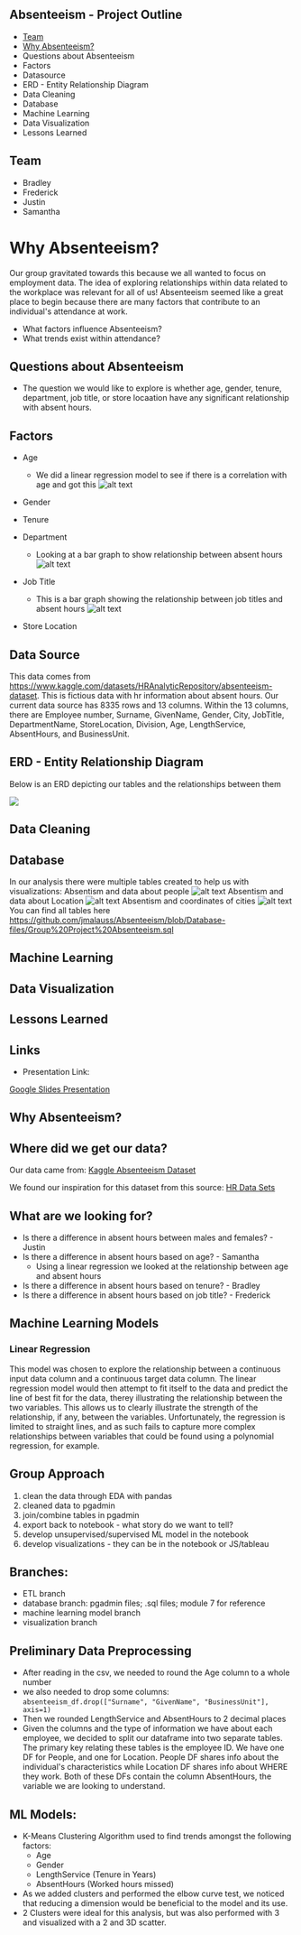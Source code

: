 ## Absenteeism - Project Outline
- [Team](https://github.com/jmalauss/Absenteeism#team "Team")
- [Why Absenteeism?](https://github.com/jmalauss/Absenteeism#why "Why Absenteeism?")
- Questions about Absenteeism
- Factors
- Datasource
- ERD - Entity Relationship Diagram
- Data Cleaning
- Database
- Machine Learning
- Data Visualization
- Lessons Learned

## Team
- Bradley
- Frederick
- Justin
- Samantha

# Why Absenteeism?
Our group gravitated towards this because we all wanted to focus on employment data. The idea of exploring relationships within data related to the workplace was relevant for all of us! Absenteeism seemed like a great place to begin because there are many factors that contribute to an individual's attendance at work.
- What factors influence Absenteeism? 
- What trends exist within attendance?

## Questions about Absenteeism
- The question we would like to explore is whether age, gender, tenure, department, job title, or store locaation have any significant relationship with absent hours.

## Factors
- Age
  - We did a linear regression model to see if there is a correlation with age and got this 
![alt text](https://raw.githubusercontent.com/jmalauss/Absenteeism/machine_learning/Fig4.png)

- Gender

- Tenure

- Department
  - Looking at a bar graph to show relationship between absent hours
  ![alt text](https://raw.githubusercontent.com/jmalauss/Absenteeism/visualization/Average%20Absent%20Hours%20Per%20Department.png)

- Job Title
  - This is a bar graph showing the relationship between job titles and absent hours
  ![alt text](https://raw.githubusercontent.com/jmalauss/Absenteeism/visualization/Average%20Absent%20Hours%20Per%20Job%20Title.png)

- Store Location

## Data Source

This data comes from https://www.kaggle.com/datasets/HRAnalyticRepository/absenteeism-dataset.  This is fictious data with hr information about absent hours.  Our current data source has 8335 rows and 13 columns. Within the 13 columns, there are Employee number, Surname, GivenName, Gender, City, JobTitle, DepartmentName, StoreLocation, Division, Age, LengthService, AbsentHours, and BusinessUnit.

## ERD - Entity Relationship Diagram

Below is an ERD depicting our tables and the relationships between them

<img src="https://github.com/jmalauss/Absenteeism/blob/Database-files/Resources/Images/Absenteeism_ERD.png">

## Data Cleaning
## Database
In our analysis there were multiple tables created to help us with visualizations:
Absentism and data about people
 ![alt text](https://raw.githubusercontent.com/jmalauss/Absenteeism/visualization/people.png)
 Absentism and data about Location
 ![alt text](https://raw.githubusercontent.com/jmalauss/Absenteeism/visualization/location%20table.png)
 Absentism and coordinates of cities
 ![alt text](https://raw.githubusercontent.com/jmalauss/Absenteeism/visualization/coordinates%20table.png)
 You can find all tables here
 https://github.com/jmalauss/Absenteeism/blob/Database-files/Group%20Project%20Absenteeism.sql
## Machine Learning
## Data Visualization
## Lessons Learned
## Links
- Presentation Link:

[Google Slides Presentation](https://docs.google.com/presentation/d/1FpSnqludv_uRUOL-mWzRSvVawIkKticF0kY8_Bl397w/edit#slide=id.p "Google Slides Presentation")

## Why Absenteeism?


## Where did we get our data?
Our data came from: 
[Kaggle Absenteeism Dataset](https://www.kaggle.com/datasets/HRAnalyticRepository/absenteeism-dataset "Kaggle Absenteeism Dataset")

We found our inspiration for this dataset from this source:
[HR Data Sets](https://www.aihr.com/blog/hr-data-sets-people-analytics/ "HR Data Sets")



## What are we looking for?
- Is there a difference in absent hours between males and females? - Justin
- Is there a difference in absent hours based on age? - Samantha
  - Using a linear regression we looked at the relationship between age and absent hours
- Is there a difference in absent hours based on tenure? - Bradley
- Is there a difference in absent hours based on job title? - Frederick

## Machine Learning Models

### Linear Regression

This model was chosen to explore the relationship between a continuous input data column and a continuous target data column. The linear regression model would then attempt to fit itself to the data and predict the line of best fit for the data, therey illustrating the relationship between the two variables. This allows us to clearly illustrate the strength of the relationship, if any, between the variables. Unfortunately, the regression is limited to straight lines, and as such fails to capture more complex relationships between variables that could be found using a polynomial regression, for example.



## Group Approach
1. clean the data through EDA with pandas
2. cleaned data to pgadmin
3. join/combine tables in pgadmin
4. export back to notebook - what story do we want to tell?
5. develop unsupervised/supervised ML model in the notebook
6. develop visualizations - they can be in the notebook or JS/tableau

## Branches:
- ETL branch
- database branch: pgadmin files; .sql files; module 7 for reference
- machine learning model branch
- visualization branch

## Preliminary Data Preprocessing
- After reading in the csv, we needed to round the Age column to a whole number
- we also needed to drop some columns: `absenteeism_df.drop(["Surname", "GivenName", "BusinessUnit"], axis=1)`
- Then we rounded LengthService and AbsentHours to 2 decimal places
- Given the columns and the type of information we have about each employee, we decided to split our dataframe into two separate tables. The primary key relating these tables is the employee ID. We have one DF for People, and one for Location. People DF shares info about the individual's characteristics while Location DF shares info about WHERE they work. Both of these DFs contain the column AbsentHours, the variable we are looking to understand.


## ML Models:
- K-Means Clustering Algorithm used to find trends amongst the following factors:
    - Age
    - Gender
    - LengthService (Tenure in Years)
    - AbsentHours (Worked hours missed)
- As we added clusters and performed the elbow curve test, we noticed that reducing a dimension would be beneficial to the model and its use.
- 2 Clusters were ideal for this analysis, but was also performed with 3 and visualized with a 2 and 3D scatter.
